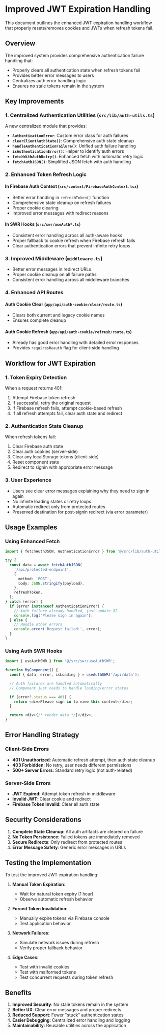 # Improved JWT Expiration Handling

This document outlines the enhanced JWT expiration handling workflow that properly resets/removes cookies and JWTs when refresh tokens fail.

## Overview

The improved system provides comprehensive authentication failure handling that:

- Properly clears all authentication state when refresh tokens fail
- Provides better error messages to users
- Centralizes auth error handling logic
- Ensures no stale tokens remain in the system

## Key Improvements

### 1. Centralized Authentication Utilities (`src/lib/auth-utils.ts`)

A new centralized module that provides:

- **`AuthenticationError`**: Custom error class for auth failures
- **`clearClientAuthState()`**: Comprehensive auth state cleanup
- **`handleAuthenticationFailure()`**: Unified auth failure handling
- **`isAuthenticationError()`**: Helper to identify auth errors
- **`fetchWithAuthRetry()`**: Enhanced fetch with automatic retry logic
- **`fetchAuthJSON()`**: Simplified JSON fetch with auth handling

### 2. Enhanced Token Refresh Logic

#### In Firebase Auth Context (`src/context/FirebaseAuthContext.tsx`)

- Better error handling in `refreshToken()` function
- Comprehensive state cleanup on refresh failures
- Proper cookie clearing
- Improved error messages with redirect reasons

#### In SWR Hooks (`src/swr/useAuth*.ts`)

- Consistent error handling across all auth-aware hooks
- Proper fallback to cookie refresh when Firebase refresh fails
- Clear authentication errors that prevent infinite retry loops

### 3. Improved Middleware (`middleware.ts`)

- Better error messages in redirect URLs
- Proper cookie cleanup on all failure paths
- Consistent error handling across all middleware branches

### 4. Enhanced API Routes

#### Auth Cookie Clear (`app/api/auth-cookie/clear/route.ts`)

- Clears both current and legacy cookie names
- Ensures complete cleanup

#### Auth Cookie Refresh (`app/api/auth-cookie/refresh/route.ts`)

- Already has good error handling with detailed error responses
- Provides `requiresReauth` flag for client-side handling

## Workflow for JWT Expiration

### 1. Token Expiry Detection

When a request returns 401:

1. Attempt Firebase token refresh
2. If successful, retry the original request
3. If Firebase refresh fails, attempt cookie-based refresh
4. If all refresh attempts fail, clear auth state and redirect

### 2. Authentication State Cleanup

When refresh tokens fail:

1. Clear Firebase auth state
2. Clear auth cookies (server-side)
3. Clear any localStorage tokens (client-side)
4. Reset component state
5. Redirect to signin with appropriate error message

### 3. User Experience

- Users see clear error messages explaining why they need to sign in again
- No infinite loading states or retry loops
- Automatic redirect only from protected routes
- Preserved destination for post-signin redirect (via error parameter)

## Usage Examples

### Using Enhanced Fetch

```typescript
import { fetchAuthJSON, AuthenticationError } from '@/src/lib/auth-utils';

try {
  const data = await fetchAuthJSON(
    '/api/protected-endpoint',
    {
      method: 'POST',
      body: JSON.stringify(payload),
    },
    refreshToken,
  );
} catch (error) {
  if (error instanceof AuthenticationError) {
    // Auth failure already handled, just update UI
    console.log('Please sign in again');
  } else {
    // Handle other errors
    console.error('Request failed:', error);
  }
}
```

### Using Auth SWR Hooks

```typescript
import { useAuthSWR } from '@/src/swr/useAuthSWR';

function MyComponent() {
  const { data, error, isLoading } = useAuthSWR('/api/data');

  // Auth failures are handled automatically
  // Component just needs to handle loading/error states

  if (error?.status === 401) {
    return <div>Please sign in to view this content</div>;
  }

  return <div>{/* render data */}</div>;
}
```

## Error Handling Strategy

### Client-Side Errors

- **401 Unauthorized**: Automatic refresh attempt, then auth state cleanup
- **403 Forbidden**: No retry, user needs different permissions
- **500+ Server Errors**: Standard retry logic (not auth-related)

### Server-Side Errors

- **JWT Expired**: Attempt token refresh in middleware
- **Invalid JWT**: Clear cookie and redirect
- **Firebase Token Invalid**: Clear all auth state

## Security Considerations

1. **Complete State Cleanup**: All auth artifacts are cleared on failure
2. **No Token Persistence**: Failed tokens are immediately removed
3. **Secure Redirects**: Only redirect from protected routes
4. **Error Message Safety**: Generic error messages in URLs

## Testing the Implementation

To test the improved JWT expiration handling:

1. **Manual Token Expiration**:

   - Wait for natural token expiry (1 hour)
   - Observe automatic refresh behavior

2. **Forced Token Invalidation**:

   - Manually expire tokens via Firebase console
   - Test application behavior

3. **Network Failures**:

   - Simulate network issues during refresh
   - Verify proper fallback behavior

4. **Edge Cases**:
   - Test with invalid cookies
   - Test with malformed tokens
   - Test concurrent requests during token refresh

## Benefits

1. **Improved Security**: No stale tokens remain in the system
2. **Better UX**: Clear error messages and proper redirects
3. **Reduced Support**: Fewer "stuck" authentication states
4. **Easier Debugging**: Centralized error handling and logging
5. **Maintainability**: Reusable utilities across the application
